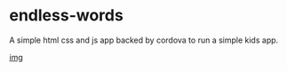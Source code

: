 # endless-words

A simple html css and js app backed by cordova to run a simple kids app.

[img](https://imgur.com/J7g9lub)
